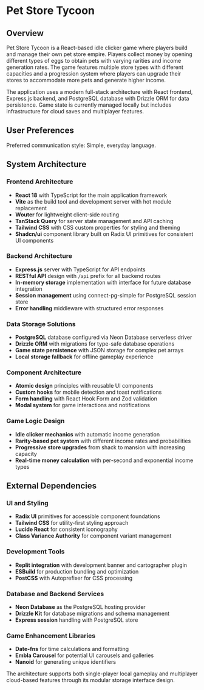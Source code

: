 # Pet Store Tycoon

## Overview

Pet Store Tycoon is a React-based idle clicker game where players build and manage their own pet store empire. Players collect money by opening different types of eggs to obtain pets with varying rarities and income generation rates. The game features multiple store types with different capacities and a progression system where players can upgrade their stores to accommodate more pets and generate higher income.

The application uses a modern full-stack architecture with React frontend, Express.js backend, and PostgreSQL database with Drizzle ORM for data persistence. Game state is currently managed locally but includes infrastructure for cloud saves and multiplayer features.

## User Preferences

Preferred communication style: Simple, everyday language.

## System Architecture

### Frontend Architecture
- **React 18** with TypeScript for the main application framework
- **Vite** as the build tool and development server with hot module replacement
- **Wouter** for lightweight client-side routing
- **TanStack Query** for server state management and API caching
- **Tailwind CSS** with CSS custom properties for styling and theming
- **Shadcn/ui** component library built on Radix UI primitives for consistent UI components

### Backend Architecture
- **Express.js** server with TypeScript for API endpoints
- **RESTful API** design with `/api` prefix for all backend routes
- **In-memory storage** implementation with interface for future database integration
- **Session management** using connect-pg-simple for PostgreSQL session store
- **Error handling** middleware with structured error responses

### Data Storage Solutions
- **PostgreSQL** database configured via Neon Database serverless driver
- **Drizzle ORM** with migrations for type-safe database operations
- **Game state persistence** with JSON storage for complex pet arrays
- **Local storage fallback** for offline gameplay experience

### Component Architecture
- **Atomic design** principles with reusable UI components
- **Custom hooks** for mobile detection and toast notifications
- **Form handling** with React Hook Form and Zod validation
- **Modal system** for game interactions and notifications

### Game Logic Design
- **Idle clicker mechanics** with automatic income generation
- **Rarity-based pet system** with different income rates and probabilities
- **Progressive store upgrades** from shack to mansion with increasing capacity
- **Real-time money calculation** with per-second and exponential income types

## External Dependencies

### UI and Styling
- **Radix UI** primitives for accessible component foundations
- **Tailwind CSS** for utility-first styling approach
- **Lucide React** for consistent iconography
- **Class Variance Authority** for component variant management

### Development Tools
- **Replit integration** with development banner and cartographer plugin
- **ESBuild** for production bundling and optimization
- **PostCSS** with Autoprefixer for CSS processing

### Database and Backend Services
- **Neon Database** as the PostgreSQL hosting provider
- **Drizzle Kit** for database migrations and schema management
- **Express session** handling with PostgreSQL store

### Game Enhancement Libraries
- **Date-fns** for time calculations and formatting
- **Embla Carousel** for potential UI carousels and galleries
- **Nanoid** for generating unique identifiers

The architecture supports both single-player local gameplay and multiplayer cloud-based features through its modular storage interface design.